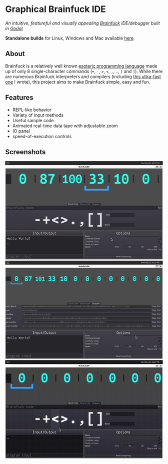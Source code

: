 # Graphical Brainfuck IDE
_An intuitive, featureful and visually appealing [Brainfuck](https://en.wikipedia.org/wiki/Brainfuck) IDE/debugger built in [Godot](https://godotengine.org/)_

__Standalone builds__ for Linux, Windows and Mac available [here](https://github.com/william01110111/BrainfuckIDE_builds).

## About
Brainfuck is a relatively well known [esoteric programming language](https://en.wikipedia.org/wiki/Esoteric_programming_language) made up of only 8 single-character commands (`+`, `-`, `>`, `<`, `,`, `.`, `[` and `]`). While there are numerous Brainfuck interpreters and compilers (including [this ultra-fast one](https://github.com/wmww/Brainfuck) I wrote), this project aims to make Brainfuck simple, easy and fun.

## Features
* REPL-like behavior
* Variety of input methods
* Useful sample code
* Animated real-time data tape with adjustable zoom
* IO panel
* speed-of-execution controls

## Screenshots
![screenshot 0](Assets/screenshot_0.png)
![screenshot 1](Assets/screenshot_1.png)
![recording](Assets/record_0.gif)

